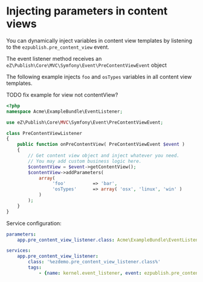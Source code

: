 # Injecting parameters in content views

You can dynamically inject variables in content view templates by listening to the `ezpublish.pre_content_view` event.

The event listener method receives an `eZ\Publish\Core\MVC\Symfony\Event\PreContentViewEvent` object

The following example injects `foo` and `osTypes` variables in all content view templates.

TODO fix example for view not contentView?

``` php
<?php
namespace Acme\ExampleBundle\EventListener;

use eZ\Publish\Core\MVC\Symfony\Event\PreContentViewEvent;

class PreContentViewListener
{
    public function onPreContentView( PreContentViewEvent $event )
    {
        // Get content view object and inject whatever you need.
        // You may add custom business logic here.
        $contentView = $event->getContentView();
        $contentView->addParameters(
            array(
                 'foo'          => 'bar',
                 'osTypes'      => array( 'osx', 'linux', 'win' )
            )
        );
    }
}
```

Service configuration:

``` yaml
parameters:
    app.pre_content_view_listener.class: Acme\ExampleBundle\EventListener\PreContentViewListener

services:
    app.pre_content_view_listener:
        class: '%ezdemo.pre_content_view_listener.class%'
        tags:
            - {name: kernel.event_listener, event: ezpublish.pre_content_view, method: onPreContentView}
```

